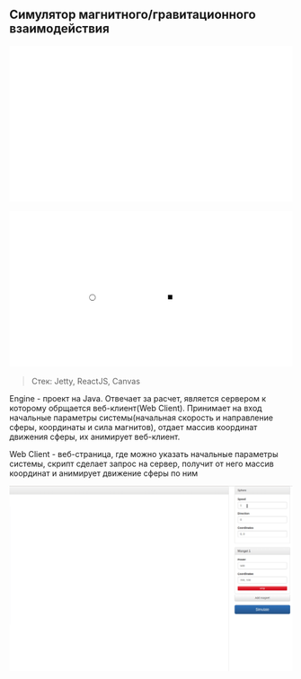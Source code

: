 ## Cимулятор магнитного/гравитационного взаимодействия

![Example 1](doc/gif/example1.gif?raw=true)

![Example 2](doc/gif/example2.gif?raw=true)

> Стек: Jetty, ReactJS, Canvas

Engine - проект на Java. Отвечает за расчет, является сервером
к которому обрщается веб-клиент(Web Client). Принимает на вход
начальные параметры системы(начальная скорость и направление
сферы, координаты и сила магнитов), отдает массив координат
движения сферы, их анимирует веб-клиент.

Web Client - веб-страница, где можно указать начальные
параметры системы, скрипт сделает запрос на сервер, получит
от него массив координат и анимирует движение сферы по ним

![Example 3](doc/gif/example3.gif?raw=true)
